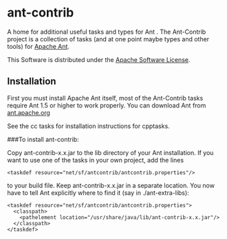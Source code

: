 # ant-contrib
A home for additional useful tasks and types for Ant .
The Ant-Contrib project is a collection of tasks (and at one point maybe types and other tools) for [Apache Ant](http://ant.apache.org).

This Software is distributed under the [Apache Software License](LICENSE.md).

## Installation

First you must install Apache Ant itself, most of the Ant-Contrib tasks require Ant 1.5 or higher to work properly.
You can download Ant from [ant.apache.org](http://ant.apache.org/bindownload.cgi)

See the cc tasks for installation instructions for cpptasks.

###To install ant-contrib:

Copy ant-contrib-x.x.jar to the lib directory of your Ant installation. If you want to use one of the tasks in your own project, add the lines

    <taskdef resource="net/sf/antcontrib/antcontrib.properties"/>

to your build file.
Keep ant-contrib-x.x.jar in a separate location.
You now have to tell Ant explicitly where to find it (say in ./ant-extra-libs):

    <taskdef resource="net/sf/antcontrib/antcontrib.properties">
      <classpath>
        <pathelement location="/usr/share/java/lib/ant-contrib-x.x.jar"/>
      </classpath>
    </taskdef>

